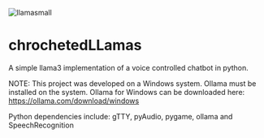 ![llamasmall](https://github.com/tomreising/chrochetedLLamas/assets/56168546/1b33ec3a-fa6f-4424-b42a-02dad4e261f5)

# chrochetedLLamas
A simple llama3 implementation of a voice controlled chatbot in python.  

NOTE: This project was developed on a Windows system. Ollama must be installed on the system.
Ollama for Windows can be downloaded here: https://ollama.com/download/windows

Python dependencies include: gTTY, pyAudio, pygame, ollama and SpeechRecognition

